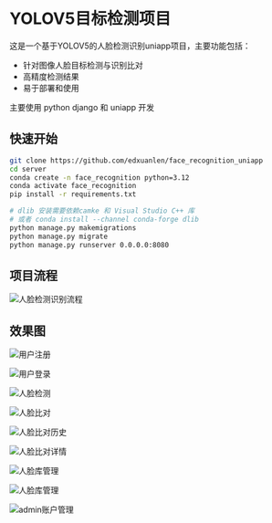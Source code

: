 # YOLOV5目标检测项目

这是一个基于YOLOV5的人脸检测识别uniapp项目，主要功能包括：

- 针对图像人脸目标检测与识别比对
- 高精度检测结果
- 易于部署和使用

主要使用 python django 和 uniapp 开发

## 快速开始

```bash
git clone https://github.com/edxuanlen/face_recognition_uniapp
cd server
conda create -n face_recognition python=3.12
conda activate face_recognition
pip install -r requirements.txt

# dlib 安装需要依赖camke 和 Visual Studio C++ 库
# 或者 conda install --channel conda-forge dlib
python manage.py makemigrations
python manage.py migrate
python manage.py runserver 0.0.0.0:8080
```


## 项目流程

![人脸检测识别流程](./docs_images/流程.png)

## 效果图

![用户注册](./docs_images/注册页面.png)

![用户登录](./docs_images/登录页面.png)

![人脸检测](./docs_images/人脸库信息提交.png)

![人脸比对](./docs_images/人脸识别界面.png)

![人脸比对历史](./docs_images/识别记录历史.png)

![人脸比对详情](./docs_images/识别记录详情.png)

![人脸库管理](./docs_images/人脸录入库.jpg)

![人脸库管理](./docs_images/人脸库信息提交.png)

![admin账户管理](./docs_images/admin用户管理界面.png)

